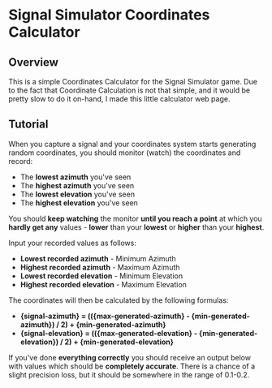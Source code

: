 # Signal Simulator Coordinates Calculator

## Overview

This is a simple Coordinates Calculator for the Signal Simulator game.
Due to the fact that Coordinate Calculation is not that simple, and it would be pretty slow to do it on-hand, I made this little calculator web page.

## Tutorial

When you capture a signal and your coordinates system starts generating random coordinates, you should monitor (watch) the coordinates and record:

* The **lowest azimuth** you've seen
* The **highest azimuth** you've seen
* The **lowest elevation** you've seen
* The **highest elevation** you've seen

You should **keep watching** the monitor **until you reach a point** at which you **hardly get any** values - **lower** than your **lowest** or **higher** than your **highest**.

Input your recorded values as follows:
* **Lowest recorded azimuth** - Minimum Azimuth
* **Highest recorded azimuth** - Maximum Azimuth
* **Lowest recorded elevation** - Minimum Elevation
* **Highest recorded elevation** - Maximum Elevation

The coordinates will then be calculated by the following formulas:

* **{signal-azimuth} = (({max-generated-azimuth} - {min-generated-azimuth}) / 2) + {min-generated-azimuth}**
* **{signal-elevation} = (({max-generated-elevation} - {min-generated-elevation}) / 2) + {min-generated-elevation}**


If you've done **everything correctly** you should receive an output below with values which should be **completely accurate**.
There is a chance of a slight precision loss, but it should be somewhere in the range of 0.1-0.2.
